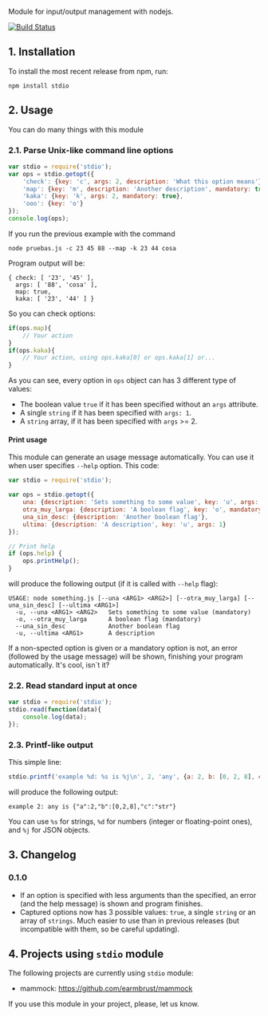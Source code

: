 Module for input/output management with nodejs.

[![Build Status](https://secure.travis-ci.org/sgmonda/stdio.png)](http://travis-ci.org/sgmonda/stdio)

## 1. Installation

To install the most recent release from npm, run:

    npm install stdio

## 2. Usage

You can do many things with this module

### 2.1. Parse Unix-like command line options

```javascript
var stdio = require('stdio');
var ops = stdio.getopt({
    'check': {key: 'c', args: 2, description: 'What this option means'},
    'map': {key: 'm', description: 'Another description', mandatory: true},
    'kaka': {key: 'k', args: 2, mandatory: true},
    'ooo': {key: 'o'}
});
console.log(ops);
```

If you run the previous example with the command

    node pruebas.js -c 23 45 88 --map -k 23 44 cosa

Program output will be:

    { check: [ '23', '45' ],
      args: [ '88', 'cosa' ],
      map: true,
      kaka: [ '23', '44' ] }

So you can check options:

```javascript
if(ops.map){
    // Your action
}
if(ops.kaka){
    // Your action, using ops.kaka[0] or ops.kaka[1] or...
}
```

As you can see, every option in `ops` object can has 3 different type of values:
* The boolean value `true` if it has been specified without an `args` attribute.
* A single `string` if it has been specified with `args: 1`.
* A `string` array, if it has been specified with `args` >= 2.

#### Print usage

This module can generate an usage message automatically. You can use it when user specifies `--help` option. This code:

```javascript
var stdio = require('stdio');

var ops = stdio.getopt({
	una: {description: 'Sets something to some value', key: 'u', args: 2, mandatory: true},
	otra_muy_larga: {description: 'A boolean flag', key: 'o', mandatory: true},
	una_sin_desc: {description: 'Another boolean flag'},
	ultima: {description: 'A description', key: 'u', args: 1}
});

// Print help
if (ops.help) {
	ops.printHelp();
}
```

will produce the following output (if it is called with `--help` flag):

```
USAGE: node something.js [--una <ARG1> <ARG2>] [--otra_muy_larga] [--una_sin_desc] [--ultima <ARG1>]
  -u, --una <ARG1> <ARG2> 	Sets something to some value (mandatory)
  -o, --otra_muy_larga    	A boolean flag (mandatory)
  --una_sin_desc          	Another boolean flag
  -u, --ultima <ARG1>     	A description
```

If a non-spected option is given or a mandatory option is not, an error (followed by the usage message) will be shown, finishing your program automatically. It's cool, isn`t it?

### 2.2. Read standard input at once

```javascript
var stdio = require('stdio');
stdio.read(function(data){
    console.log(data);
});
```

### 2.3. Printf-like output

This simple line:

```javascript
stdio.printf('example %d: %s is %j\n', 2, 'any', {a: 2, b: [0, 2, 8], c: 'str'});
```

will produce the following output:

```
example 2: any is {"a":2,"b":[0,2,8],"c":"str"}
```

You can use `%s` for strings, `%d` for numbers (integer or floating-point ones), and `%j` for JSON objects.

## 3. Changelog

### 0.1.0

* If an option is specified with less arguments than the specified, an error (and the help message) is shown and program finishes.
* Captured options now has 3 possible values: `true`, a single `string` or an array of `strings`. Much easier to use than in previous releases (but incompatible with them, so be careful updating).

## 4. Projects using `stdio` module

The following projects are currently using `stdio` module:

* mammock: https://github.com/earmbrust/mammock

If you use this module in your project, please, let us know.
